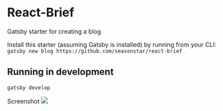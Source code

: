 # React-Brief

Gatsby starter for creating a blog

Install this starter (assuming Gatsby is installed) by running from your CLI:
`gatsby new blog https://github.com/seasonstar/react-brief`

## Running in development
`gatsby develop`

Screenshot
![](http://785i8w.com2.z0.glb.qiniucdn.com/Seasonstar%20%20s%20Blog.png)
